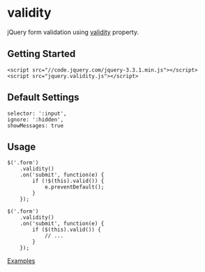 # validity
jQuery form validation using [validity](https://html.spec.whatwg.org/#dom-cva-validity) property.

## Getting Started
```
<script src="//code.jquery.com/jquery-3.3.1.min.js"></script>
<script src="jquery.validity.js"></script>
```

## Default Settings
```
selector: ':input',
ignore: ':hidden',
showMessages: true
```

## Usage
```
$('.form')
    .validity()
    .on('submit', function(e) {
        if (!$(this).valid()) {
            e.preventDefault();
        }
    });
```

```
$('.form')
    .validity()
    .on('submit', function(e) {
        if ($(this).valid()) {
            // ...
        }
    });
```

[Examples](http://htmlpreview.github.io/?https://github.com/gustavoconci/validity/blob/master/index.html)
